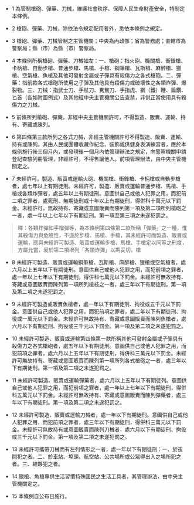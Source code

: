 * 1 為管制槍砲、彈藥、刀械，維護社會秩序、保障人民生命財產安全，特制定本條例。

* 2 槍砲、彈藥、刀械，除依法令規定配用者外，悉依本條例之規定。

* 3 槍砲、彈藥、刀械管制之主管機關；中央為內政部；省為警務處；直轄市為警察局；縣（市）為縣（市）警察局。

* 4 本條例所稱槍砲、彈藥、刀械如左：一、槍砲：指火砲、機關槍、衝鋒槍、卡柄槍、自動步槍、普通步槍、馬槍、手槍、鋼筆槍、瓦斯槍、麻醉槍、獵槍、空氣槍、魚槍及其他可發射金屬或子彈具有殺傷力之各式槍砲。二、彈藥：指前款各式槍砲所使用之子彈及其他具有殺傷力或破壞性之各類炸彈、爆裂物。三、刀械：指武士刀、手杖刀、鴦鴛刀、手指虎、鋼（鐵）鞭、扁鑽、匕首（各如附圖例式）及其他經中央主管機關公告查禁，非供正當使用具有殺傷力之刀械。

* 5 前條所列槍砲、彈藥，非經中央主管機關許可，不得製造、販賣、運輸、持有、寄藏或陳列。

* 6 第四條第三款所列之各式刀械，非經主管機關許可不得製造、販賣、運輸、持有或陳列。其由人民或團體收藏作紀念、裝飾或供健身表演練習者，應於本條例施行後三個月內，或發現後一個月內依管理辦法之規定，向警察機關申請登記查驗列冊管理，非經許可，不得售讓他人。前項管理辦法，由中央主管機關定之。

* 7 未經許可，製造、販賣或運輸火砲、機關槍、衝鋒槍、卡柄槍或自動步槍者，處七年以上有期徒刑。未經許可，製造、販賣或運輸普通步槍、馬槍、手槍或各類炸彈者，處五年以上有期徒刑。意圖供自己或他人犯罪之用，而犯前二項之罪者，處死刑、無期徒刑或十年以上有期徒刑，得併科十萬元以下罰金。未經許可，無故持有、寄藏或意圖販賣而陳列第一項及第二項所列槍砲之一者，處一年以上七年以下有期徒刑。第一項至第三項之未遂犯罰之。

> 釋：各類炸彈如手榴彈等，為本條例第四條第二款所稱「彈藥」之一種，惟其殺傷力與危險性，不遜於步槍、馬槍、手槍，其未經許可而製造、販賣或運輸，應與未經許可製造、販賣或運輸步槍、馬槍、手槍定以同等之刑度，方屬允當，爰於第二項增列「各類炸彈」以期妥切。槍

* 8 未經許可製造、販賣或運輸鋼筆槍、瓦斯槍、麻醉槍、獵槍或空氣槍者，處六月以上五年以下有期徒刑。意圖供自己或他人犯罪之用，而犯前項之罪者，處一年以上七年以下有期徒刑，得併科七萬元以下罰金。未經許可無故持有、寄藏或意圖販賣而陳列第一項所列槍枝之一者，處三年以下有期徒刑。第一項及第二項之未遂犯罰之。

* 9 未經許可製造或販賣魚槍者，處一年以下有期徒刑、拘役或五千元以下罰金。意圖供自己或他人犯罪之用，而犯前項之罪者，處二年以下有期徒刑、拘役或一萬元以下罰金。未經許可無故持有、寄藏或意圖販賣而陳列魚槍者，處六月以下有期徒刑、拘役或三千元以下罰金。第一項及第二項之未遂犯罰之。

* 10 未經許可製造、販賣或運輸第四條第一款所稱其他可發射金屬或子彈具有殺傷力之各式槍砲者，處五年以下有期徒刑。意圖供自己或他人犯罪之用，而犯前項之罪者，處六月以上五年以下有期徒刑，得併科三萬元以下罰金。未經許可無故持有、寄藏或意圖販賣而陳列第一項所列各式槍砲之一者，處三年以下有期徒刑。第一項及第二項之未遂犯罰之。

* 11 未經許可製造、販賣或運輸彈藥者，處六月以上五年以下有期徒列。意圖供自己或他人犯罪之用，而犯前項之罪者，處一年以上七年以下有期徒刑，得併科五萬元以下罰金。未經許可無故持有、寄藏或意圖販賣而陳列彈藥者，處三年以下有期徒刑。第一項及第二項之未遂犯罰之。

* 12 未經許可製造、販賣或運輸刀械者，處一年以下有期徒刑。意圖供自己或他人犯罪之用，而犯前項之罪者，處三年以下有期徒刑，得併科三萬元以下罰金。未經許可無故持有或意圖販賣而陳列刀械者，處六月以下有期徒刑、拘役或三千元以下罰金。第一項及第二項之未遂犯罰之。

* 13 未經許可攜帶刀械而有左列情形之一者，處一年以下有期徒刑：一、於夜間犯之者。二、於車站、埠頭、航空站、公共場所或公眾得出入之場所犯之者。三、結夥犯之者。

* 14 獵槍、魚槍專供生活習慣特殊國民之生活工具者，其管理辦法，由中央主管機關定之。

* 15 本條例自公布日施行。


